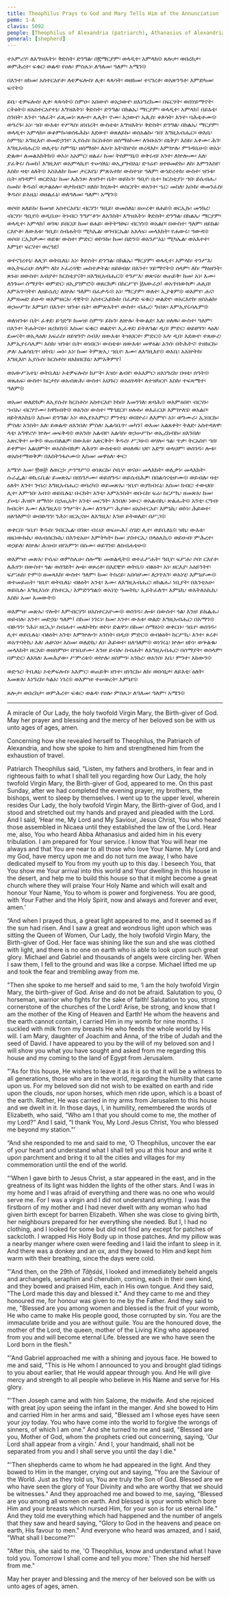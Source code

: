 ```yaml
---
title: Theophilus Prays to God and Mary Tells Him of the Annunciation
pemm: 1-A
clavis: 5092
people: [Theophilus of Alexandria (patriarch), Athanasius of Alexandria (patriarch), Elizabeth, Joseph, Salome, Gabriel]
general: [shepherd]
---
```

ተአምሪሃ፡ ለእግዝእትነ፡ ቅድስት፡ ድንግል፡ በ፪ማርያም፡ ወላዲተ፡ አምላክ፨ ጸሎታ፡ ወበረከታ፡ ወምሕረተ፡ ፍቁር፡ ወልዳ፡ የሀሉ፡ ምስሌነ፡ ለዓለመ፡ ዓለም፡ አሜን፨

በእንተ፡ ዘከመ፡ አስተርአየቶ፡ ለቴዎፍሎስ፡ ሊቀ፡ ጳጳሳት፡ ወዘከመ፡ ተናገረቶ፡ ወአጽንዓቶ፡ እምድካመ፡ ፍኖት፨

ይቤ፡ ቴዎፍሎስ፡ ሊቀ፡ ጳጳሳት፨ ስምዑ፡ አበውየ፡ ወአኃውየ፡ ዘእነግረክሙ፡ በፍርሃት፡ ወበሃይማኖት፡ ርትዕት፨ ዘአስተርአየተኒ፡ እግዝእትነ፡ ቅድስት፡ ድንግል፡ በክልኤ፡ ማርያም፡ ወላዲተ፡ አምላክ፤ በይእቲ፡ ሰንበት፡ እንተ፡ ኀለፈት፡ ፈጺመነ፡ ጸሎተ፡ ሌሊት፡ ኖሙ፡ አኃውየ፡ ኤጲስ፡ ቆጶሳት፡ እንተ፡ ባሕቲቶሙ፨ ወዓረጉ፡ አነ፡ ኀበ፡ ውእቱ፡ ተሥላስ፡ ዘነበረት፡ ውስቴቱ፡ እግዝእትነ፡ ቅድስት፡ ድንግል፡ በክልኤ፡ ማርያም፡ ወላዲተ፡ አምላክ። ወቆምኩ፡ወሰፋሕኩ፡ እደውየ፡ ወጸለይኩ፡ ወሰአልኩ፡ ኀበ፡ እግዚአብሔር። ወእቤ፡ ስምዓኒ፡ እግዚእየ፡ ወመድኃንየ፡ ኢየሱስ፡ ክርስቶስ። ዘሰማዕኮሙ፡ ለጉቡአን፡ በኒቅያ፡ እስከ፡ አቀሙ፡ ሕገ፡ እግዚአብሔር፨ ወሊተኒ፡ ስምዓኒ፡ ዘሰማዕኮ፡ ለአባ፡ አትናስዮስ፡ ወረዳእኮ፡ እምኵሉ፡ ምንዳቤሁ፨ ወአነ፡ ድልው፡ ለመልእክትከ፨ ወአነ፡ አአምር፡ ዘልፈ፡ ከመ፡ ትስምዓኒ፨ ወቅሩብ፡ አንተ፡ ለኵሎሙ፡ እለ፡ ያፈቅሩ፡ ስመከ፤ እግዚእየ፡ ወአምላኪየ፡ ተሠሃለኒ፡ ወኢያግብአኒ፡ ድኅሬየ፡ ዘተፀመድኩ፡ ለከ፡ እምንእስየ፡ እስከ፡ ዛቲ፡ ዕለት፨ እስእለከ፡ ከመ፡ ታርእየኒ፡ ምጽአተከ፡ ውስተዝ፡ ዓለም፡ ወኅድረተከ፡ ውስተ፡ ዝንቱ፡ ቤት፡ ዘገዳም፤ ወርድአኒ፡ ከመ፡ እሕንጾ፡ ለዝንተ፡ ቤት፡ ወይኩን፡ ዓቢየ፡ ቤተ፡ ክርስቲያነ፡ ኀበ፡ ይሴብሑ፡ ስመከ፡ ቅዱሰ፤ ወታልዕሎ፡ ወታከብሮ፡ ዘለከ፡ ክሂሎት፡ ወስርየት፡ ወአንተ፡ ኄር፡ መስለ፡ አቡከ፡ ወመንፈስ፡ ቅዱስ፡ ይእዜኒ፡ ወዘልፈኒ፡ ወለዓለመ፡ ዓለም፡ አሜን፨

ወሶበ፡ ጸለይኩ፡ ከመዝ፡ አስተርአየኒ፡ ብርሃን፡ ዓቢይ፡ ወመሰለኒ፡ ዘሠረቀ፡ ፀሐይ፨ ወርኢኩ፡ መንክረ፡ ብርሃነ፡ ዓቢየ፨ ወዲቤሁ፡ ትነብር፡ ንግሥቶን፡ ለአንስት፡ እግዝእትነ፡ ቅድስት፡ ድንግል፡ በክልኤ፡ ማርያም፡ ወላዲተ፡ አምላክ፤ ወገጻ፡ ይበርህ፡ ከመ፡ ፀሐይ፡ ወትትዓፀፍ፡ ብርሃነ፨ ወአልቦ፡ በውስተ፡ ዓለም፡ ዘይክል፡ ርእዮቶ፡ ለውእቱ፡ ዓቢይ፡ ስብሐት፨ ሚካኤል፡ ወገብርኤል፡ አእላፍ፡ መላእክት፡ የሐውሩ፡ ዓውዳ፨ ወሶበ፡ ርኢክዎሙ፡ ወደቁ፡ ውስተ፡ ምድር፡ ወኮንኩ፡ ከመ፡ በድን፨ ወአንሥአኒ፡ ሚካኤል፡ ወአእተተ፡ እምኔየ፡ ፍርሃተ፡ ወረዓደ፤

ወተናገረተኒ፡ ለሊሃ፡ ወትቤለኒ፡ አነ፡ ቅድስት፡ ድንግል፡ በክልኤ፡ ማርያም፡ ወላዲተ፡ አምላክ፡ ተንሥእ፡ ወኢትፍራህ፡ ሰላም፡ ለከ፡ ኦፈረሳዊ፡ መስተቃትል፡ ዘይፀብዕ፡ በእንተ፡ ሃይማኖት፨ ሰላም፡ ለከ፡ ማዕዘንት፡ ጽኑዕ፡ ዘውስተ፡ አብያተ፡ ክርስቲያናት፡ ዘእግዚአብሔር፨ ተንሥእ፡ ወጽናዕ፡ ወጠይቅ፡ ከመ፡ አነ፡ እሙ፡ ለንጉሠ፡ ሰማያት፡ ወምድር፡ ዘኢያገምሮ፨ ወጸርክዎ፡ በከርሥየ፡ ፱አውራኃ፤ ወአጥበውክዎ፡ ሐሊበ፡ እምአጥባትየ፡ ለዘይሴሲ፡ ለኵሉ፡ ዓለም፡ በፈቃዱ፨ አነ፡ ማርያም፡ ወለተ፡ ኢያቄም፨ ወእምየ፡ ሐና፡ እምዘመደ፡ ይሁዳ፡ ወእምዘርአ፡ ዳዊት፨ አስተርአይኩከ፡ በፈቃደ፡ ፍቁር፡ ወልድየ፡ ወአርእየከ፡ ዘሰአልከ፡ ወኃሠሥከ፡ እምኔየ፡ በእንተ፡ ዝንቱ፡ ቤት፡ ወምጽአትየ፡ ውስተ፡ ብሔረ፡ ግብጽ፡ እምኢየሩሳሌም፨

ወለዝንቱ፡ ቤት፡ ፈቀደ፡ ይኅድግ፡ ከመዝ፡ ስምዓ፡ ይኩን፡ ለኵሉ፡ ትውልድ፡ እለ፡ ሀለዉ፡ ውስተ፡ ዓለም፡ በእንተ፡ ትሐትናሁ፡ ዘረከበነ፨ እስመ፡ ፍቁር፡ ወልድየ፡ ኢፈቀደ፡ ይትለዓል፡ ዲበ፡ ምድር፡ ወይፀዓን፡ ላዕለ፡ ደመናት፡ ወኢላዕለ፡ አፍራስ፡ ዘይፄዓኖ፡ ሰብእ፡ ዘውእቱ፡ ትዝህርተ፡ ምድር፨ አላ፡ ዲበ፡ እደውየ፡ ተጸውረ፡ እምኢየሩሳሌም፡ እስከ፡ ዝንቱ፡ ቤት፡ ወነበርነ፡ ውስቴቱ፡ ዘውእቱ፡ መዋዕል፡ አንሰ፡ በትሕትና፡ ተዘከርኩ፡ ቃለ፡ ኤልሳቤጥ፡ ዘትቤ፡ መኑ፡ አነ፡ ከመ፡ ትምጽኢ፡ ኀቤየ፡ እሙ፡ ለእግዚእየ፨ ወእቤ፡ አአኵትከ፡ እግዚእየ፡ ኢየሱስ፡ ክርስቶስ፡ ዘአክበርከኒ፡ እምአቅምየ፤ 

ወአውሥአተኒ፡ ወትቤለኒ፡ ኦቴዎፍሎስ፡ ክሥት፡ እዝነ፡ ልብየ፡ ወአእምር፡ ዘእነግረከ፡ በዛቲ፡ ሰዓት፨ ወጸሐፍ፡ ውስተ፡ ክርታስ፡ ወአብጽሕ፡ ውስተ፡ አህጉር፡ ወአዕፃዳት፡ ለተዝካርየ፡ እስከ፡ ተፍጻሜተ፡ ዓለም፨

ወአመ፡ ወለድክዎ፡ ለኢየሱስ፡ ክርስቶስ፡ አስተርአየ፡ ኮከበ፡ እመንገለ፡ ጽባሕ፨ ወእምዕበየ፡ ብርሃኑ፡ ኀብኡ፡ ብርሃኖሙ፡ ከዋክብት፨ ወአንሰ፡ ውስተ፡ ማኅደርየ፡ ሀሎኩ፡ ወእፈርህ፡ እምኵለሄ፡ ወአልቦ፡ ዘይትለአከኒ፨ እስመ፡ ድንግል፡ አነ፡ ወኢየአአምር፡ ምንተኒ፡ ወበኵራ፡ ለእምየ፡ አነ፡ ወግሙራ፡ ኢነበርኩ፡ ምስለ፡ አንስት፡ እለ፡ ይወልዳ፡ ዘእንበለ፡ ምስለ፡ ኤልሳቤጥ፡ መካን፤ ወእመ፡ አልጸቀት፡ ትለድ፡ አስተዳለዋ፡ ላቲ፡ አግዋሪሃ፡ ኵሎ፡ መፍቅዳ፨ ወአንሰ፡ አልብየ፡ አልባስ፡ ወኃሠሥኩ፡ ወኢረከብኩ፡ ዘእንበለ፡ አጽርቅተ፡ ሠቅ፨ ወጠብለልዎ፡ በውእቱ፡ አጽርቅት፡ ቅዱሰ፡ ሥጋሁ፨ ወሃሎ፡ ጎል፡ ጥቃ፡ ትርአስየ፡ ኀበ፡ ይቀምሁ፡ አልህምት፡ ወአስከብክዎ፡ ለሕፃን፡ ውስቴቱ፨ ወሀለዉ፡ ህየ፡ አድግ፡ ወላህም፡ ወሰገዱ፡ ሎቱ፡ ወአስተማወቅዎ፡ በእስትንፋሶሙ፨ እስመ፡ መዋዕለ፡ ቍር፡

አሜሃ፡ አመ፡ ፳ወ፱፡ ለወርኃ፡ ታኅሣሥ፨ ወነጸርኩ፡ ሶቤሃ፡ ወናሁ፡ መላእክት፡ ወሊቃነ፡ መላእክት፡ ሱራፌል፡ ወኪሩቤል፡ ይመጽኡ፡ በበነገዶሙ፡ ወይሰግዱ፡ ወይሴብሕዎ፡ በበልሳናቲሆሙ፨ ወይብሉ፡ ዛቲ፡ ዕለት፡ እንተ፡ ገብረ፡ እግዚአብሔር፡ ወባረካ፨ ወይመጽኡ፡ ኀቤየ፡ ወያከብሩኒ፡ እስመ፡ ክብር፡ ተውህበ፡ ሊተ፡ እምኀበ፡ አብ፨ ወይቤሉኒ፡ ቡርክት፡ አንቲ፡ እምአንስት፡ ወቡሩክ፡ ፍሬ፡ ከርሥኪ፡ ዘመጽአ፡ ከመ፡ ያሠኒ፡ ሕዝቦ፡ ዘማሰነ፡ በኃጢአት፡ አንቲ፡ መርዓት፡ እንበለ፡ ነውር፡ ወአልብኪ፡ ጽልሑት፨ አንቲ፡ ርግብ፡ ክብርት፡ እሙ፡ ለእግዚእ፨ ንግሥት፡ እሙ፡ ለንጉሥ፡ ሕያው፡ ዘአስተርአየ፡ እምኔኪ፡ ወኮነ፡ ሕይወተ፡ ዘለዓለም፨ ወብፁዓን፡ ንሕነ፡ ዘርኢናሁ፡ ለእግዚእ፡ እንዘ፡ ይትወለድ፡ በሥጋ፨

ወቀርበ፡ ኀቤየ፡ ቅዱስ፡ ገብርኤል፡ በገጽ፡ ብሩህ፡ ወፍሡሕ፤ ሰገደ፡ ሊተ፡ ወይቤለኒ፨ ዝኬ፡ ውእቱ፡ ዘዜነውኩኪ፡ ወአብሰርኩኪ፡ በእንቲአሁ፡ እምትካት፡ ከመ፡ ያስተርኢ፡ በላዕሌኪ፨ ወይሁብ፡ ምሕረተ፡ ወኃይለ፡ ለኵሉ፡ ሕዝብ፡ ዘየአምን፡ በስሙ፡ ወይገንዩ፡ ለስብሐቲሁ፨

ወእምዝ፡ መጽአ፡ ዮሴፍ፡ ወምስሌሁ፡ ሰሎሜ፡ መወልዲት፨ ወተፈሥሐት፡ ዓቢየ፡ ፍሥሐ፡ ሶበ፡ ርእየቶ፡ ለሕፃን፡ በውስተ፡ ጎል፡ ወሰገደት፡ ሎቱ፡ ወጾረቶ፡ በእደዊሃ፡ ወትቤ፨ ብፅዕት፡ አነ፡ ዘርእያ፡ አዕይንትየ፡ ፍሥሐከ፡ ዮም፨ ዘመጻእከ፡ ውስተ፡ ዓለም፡ ከመ፡ ትስረይ፡ አበሳሆሙ፡ ለኃጥአን፡ ወአነሂ፡ እምኔሆሙ፨ ወተመይጠት፡ ኀቤየ፡ ወትቤለኒ፡ ብፅዕት፡ አንቲ፡ እሙ፡ ለእግዚአብሔር፡ ዘከልሑ፡ ነቢያት፡ በእንቲአሁ፡ ወይቤሉ፡ እግዚእነሰ፡ ያስተርኢ፡ እምድንግል፨ ወአነሂ፡ ዓመትኪ፡ ኢይትፈለጥ፡ እምኔኪ፡ ወእትለአኪኪ፡ እስከ፡ አመ፡ እመውት፨

ወእምዝ፡ መጽኡ፡ ኖሎት፡ እምብርሃን፡ ዘአስተርአዮሙ፨ ወሰገዱ፡ ሎቱ፡ በውስተ፡ ጎል፡ እንዘ፡ ይኬልሑ፡ ወይብሉ፡ አንተ፡ መድኃኔ፡ ዓለም፤ በከመ፡ ነገሩነ፡ ከመ፡ አንተ፡ ውእቱ፡ ወልደ፡ እግዚአብሔር፡ በአማን፨ ብፁዓን፡ ንሕነ፡ ዘርኢነ፡ ስብሐተ፡ መለኮትከ፡ ወኮነ፡ ድልዋነ፡ በከመ፡ ሰማዕነ፨ ወቀርቡ፡ ኀቤየ፡ ወሰገዱ፡ ሊተ፡ ወይቤሉኒ፡ ብፅዕት፡ አንቲ፡ እምኵሎን፡ አንስት፡ በዲበ፡ ምድር፨ ወብፅዕት፡ ከርሥኪ፡ እንተ፡ ጾረቶ፡ ወአጥባትኪ፡ እለ፡ ሐፀናሁ፡ እስመ፡ ወለድኪ፡ ለነ፡ ሕይወተ፡ ዘለዓለም፨ ወነገሩኒ፡ ኵሎ፡ ዘኮነ፡ ወኍልቈ፡ መላእክት፡ ዘርእዩ፡ ወዘሰምዑ፡ በኀቤሆሙ፡ እንዘ፡ ይብሉ፡ ስብሐት፡ ለእግዚአብሔር፡ በሰማያት፡ ወሰላም፡ በምድር፡ ለእጓለ፡ እመሕያው፡ ሥምረቱ፨ ወኵሉ፡ ዘሰምዓ፡ አንከረ፡ ወአንሰ፡ እቤ፡ ምንተ፡ እከውን፨

ወድኅረ፡ ትቤለኒ፡ ኦቴዎፍሎስ፡ አእምር፡ ወጠይቅ፡ ዘንተ፡ ዘነገርኩ፡ ለከ፡ ወበሳኒታ፡ ለይእቲ፡ ዕለት፡ እመጽእ፡ እነግረከ፡ ካልአ፡ ነገረ፨ ወእምዝ፡ ተሠወረት፡ እምኔየ፨

ጸሎታ፡ ወበረከታ፡ ወምሕረተ፡ ፍቁር፡ ወልዳ፡ የሀሉ፡ ምስሌነ፡ ለዓለመ፡ ዓለም፡ አሜን፨

----

A miracle of Our Lady, the holy twofold Virgin Mary, the Birth-giver of God. May her prayer and blessing and the mercy of her beloved son be with us unto ages of ages, amen.

Concerning how she revealed herself to Theophilus, the Patriarch of Alexandria, and how she spoke to him and strengthened him from the exhaustion of travel.

Patriarch Theophilus said, “Listen, my fathers and brothers, in fear and in righteous faith to what I shall tell you regarding how Our Lady, the holy twofold Virgin Mary, the Birth-giver of God, appeared to me. On this past Sunday, after we had completed the evening prayer, my brothers, the bishops, went to sleep by themselves. I went up to the upper level, wherein resides Our Lady, the holy twofold Virgin Mary, the Birth-giver of God, and I stood and stretched out my hands and prayed and pleaded with the Lord. And I said, ‘Hear me, My Lord and My Saviour, Jesus Christ, You who heard those assembled in Nicaea until they established the law of the Lord. Hear me, also, You who heard Abba Athanasius and aided him in his every tribulation. I am prepared for Your service. I know that You will hear me always and that You are near to all those who love Your Name. My Lord and my God, have mercy upon me and do not turn me away, I who have dedicated myself to You from my youth up to this day. I beseech You, that You show me Your arrival into this world and Your dwelling in this house in the desert, and help me to build this house so that it might become a great church where they will praise Your Holy Name and which will exalt and honour Your Name, You to whom is power and forgiveness. You are good, with Your Father and the Holy Spirit, now and always and forever and ever, amen.’

“And when I prayed thus, a great light appeared to me, and it seemed as if the sun had risen. And I saw a great and wondrous light upon which was sitting the Queen of Women, Our Lady, the holy twofold Virgin Mary, the Birth-giver of God. Her face was shining like the sun and she was clothed with light, and there is no one on earth who is able to look upon such great glory. Michael and Gabriel and thousands of angels were circling her. When I saw them, I fell to the ground and was like a corpse. Michael lifted me up and took the fear and trembling away from me.

"Then she spoke to me herself and said to me, ‘I am the holy twofold Virgin Mary, the birth-giver of God. Arise and do not be afraid. Salutation to you, O horseman, warrior who fights for the sake of faith! Salutation to you, strong cornerstone of the churches of the Lord! Arise, be strong, and know that I am the mother of the King of Heaven and Earth! He whom the heavens and the earth cannot contain, I carried Him in my womb for nine months. I suckled with milk from my breasts He who feeds the whole world by His will. I am Mary, daughter of Joachim and Anna, of the tribe of Judah and the seed of David. I have appeared to you by the will of my beloved son and I will show you what you have sought and asked from me regarding this house and my coming to the land of Egypt from Jerusalem.

"'As for this house, He wishes to leave it as it is so that it will be a witness to all generations, those who are in the world, regarding the humility that came upon us. For my beloved son did not wish to be exalted on earth and ride upon the clouds, nor upon horses, which men ride upon, which is a boast of the earth. Rather, He was carried in my arms from Jerusalem to this house and we dwelt in it. In those days, I, in humility, remembered the words of Elizabeth, who said, “Who am I that you should come to me, the mother of my Lord?” And I said, “I thank You, My Lord Jesus Christ, You who blessed me beyond my station.”’

“And she responded to me and said to me, ‘O Theophilus, uncover the ear of your heart and understand what I shall tell you at this hour and write it upon parchment and bring it to all the cities and villages for my commemoration until the end of the world.

“‘When I gave birth to Jesus Christ, a star appeared in the east, and in the greatness of its light was hidden the lights of the other stars. And I was in my home and I was afraid of everything and there was no one who would serve me. For I was a virgin and I did not understand anything. I was the firstborn of my mother and I had never dwelt with any woman who had given birth except for barren Elizabeth. When she was close to giving birth, her neighbours prepared for her everything she needed. But I, I had no clothing, and I looked for some but did not find any except for patches of sackcloth. I wrapped His Holy Body up in those patches. And my pillow was a nearby manger where oxen were feeding and I laid the infant to sleep in it. And there was a donkey and an ox, and they bowed to Him and kept him warm with their breathing, since the days were cold.

"'And then, on the 29th of *Tāḫśāś*, I looked and immediately beheld angels and archangels, seraphim and cherubim, coming, each in their own kind, and they bowed and praised Him, each in His own tongue. And they said, "The Lord made this day and blessed it." And they came to me and they honoured me, for honour was given to me by the Father. And they said to me, "Blessed are you among women and blessed is the fruit of your womb, He who came to make His people good, those corrupted by sin. You are the immaculate bride and you are without guile. You are the honoured dove, the mother of the Lord, the queen, mother of the Living King who appeared from you and will become eternal Life. blessed are we who have seen the Lord born in the flesh."

"'And Gabriel approached me with a shining and joyous face. He bowed to me and said, "This is He whom I announced to you and brought glad tidings to you about earlier, that He would appear through you. And He will give mercy and strength to all people who believe in His Name and serve for His glory.

"'Then Joseph came and with him Salome, the midwife. And she rejoiced with great joy upon seeing the infant in the manger. And she bowed to Him and carried Him in her arms and said, "Blessed am I whose eyes have seen your joy today. You who have come into the world to forgive the wrongs of sinners, of which I am one." And she turned to me and said, "Blessed are you, Mother of God, whom the prophets cried out concerning, saying, 'Our Lord shall appear from a virgin.' And I, your handmaid, shall not be separated from you and I shall serve you until the day I die."

"'Then shepherds came to whom he had appeared in the light. And they bowed to Him in the manger, crying out and saying, "You are the Saviour of the World. Just as they told us, You are truly the Son of God. Blessed are we who have seen the glory of Your Divinity and who are worthy that we should be witnesses." And they approached me and bowed to me, saying, "Blessed are you among all women on earth. And blessed is your womb which bore Him and your breasts which nursed Him, for your son is for us eternal life." And they told me everything which had happened and the number of angels that they saw and heard saying, "Glory to God in the heavens and peace on earth, His favour to men." And everyone who heard was amazed, and I said, "What shall I become?"'

"After this, she said to me, 'O Theophilus, know and understand what I have told you. Tomorrow I shall come and tell you more.' Then she hid herself from me."

May her prayer and blessing and the mercy of her beloved son be with us unto ages of ages, amen.